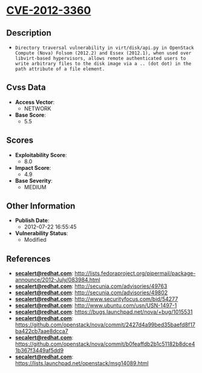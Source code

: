 
# [CVE-2012-3360](https://cve.mitre.org/cgi-bin/cvename.cgi?name=CVE-2012-3360)

## Description

- `Directory traversal vulnerability in virt/disk/api.py in OpenStack Compute (Nova) Folsom (2012.2) and Essex (2012.1), when used over libvirt-based hypervisors, allows remote authenticated users to write arbitrary files to the disk image via a .. (dot dot) in the path attribute of a file element.`

## Cvss Data

- **Access Vector**:
  - NETWORK
- **Base Score**:
  - 5.5

## Scores

- **Exploitability Score**:
  - 8.0
- **Impact Score**:
  - 4.9
- **Base Severity**:
  - MEDIUM

## Other Information

- **Publish Date**:
  - 2012-07-22 16:55:45
- **Vulnerability Status**:
  - Modified

## References

- **secalert@redhat.com**: http://lists.fedoraproject.org/pipermail/package-announce/2012-July/083984.html
- **secalert@redhat.com**: http://secunia.com/advisories/49763
- **secalert@redhat.com**: http://secunia.com/advisories/49802
- **secalert@redhat.com**: http://www.securityfocus.com/bid/54277
- **secalert@redhat.com**: http://www.ubuntu.com/usn/USN-1497-1
- **secalert@redhat.com**: https://bugs.launchpad.net/nova/+bug/1015531
- **secalert@redhat.com**: https://github.com/openstack/nova/commit/2427d4a99bed35baefd8f17ba422cb7aae8dcca7
- **secalert@redhat.com**: https://github.com/openstack/nova/commit/b0feaffdb2b1c51182b8dce41b367f3449af5dd9
- **secalert@redhat.com**: https://lists.launchpad.net/openstack/msg14089.html
